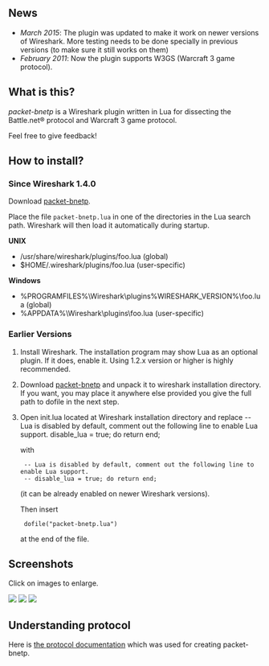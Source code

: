 ## News

* _March 2015_: The plugin was updated to make it work on newer versions of Wireshark. More testing needs to be done specially in previous versions (to make sure it still works on them)
* _February 2011_: Now the plugin supports W3GS (Warcraft 3 game protocol).

## What is this?

_packet-bnetp_ is a Wireshark plugin written in Lua for dissecting the Battle.net® protocol and Warcraft 3 game protocol.

Feel free to give feedback!

## How to install?

### Since Wireshark 1.4.0

Download [packet-bnetp](https://github.com/diegonc/packet-bnetp/releases).

Place the file `packet-bnetp.lua` in one of the directories in the Lua search path. Wireshark will then load it automatically during startup.

**UNIX**

  * /usr/share/wireshark/plugins/foo.lua (global)
  * $HOME/.wireshark/plugins/foo.lua (user-specific)

**Windows**

  * %PROGRAMFILES%\Wireshark\plugins\%WIRESHARK\_VERSION%\foo.lua (global)
  * %APPDATA%\Wireshark\plugins\foo.lua (user-specific)

### Earlier Versions

1. Install Wireshark. The installation program may show Lua as an optional plugin. If it does, enable it. Using 1.2.x version or higher is highly recommended.
1. Download [packet-bnetp](https://github.com/diegonc/packet-bnetp/releases) and unpack it to wireshark installation directory. If you want, you may place it anywhere else provided you give the full path to dofile in the next step.
1. Open init.lua located at Wireshark installation directory and replace
        -- Lua is disabled by default, comment out the following line to enable Lua support.
        disable_lua = true; do return end;
    
    with
    
        -- Lua is disabled by default, comment out the following line to enable Lua support.
        -- disable_lua = true; do return end;
    
    (it can be already enabled on newer Wireshark versions).
    
    Then insert
    
        dofile("packet-bnetp.lua")
    
    at the end of the file.

## Screenshots
Click on images to enlarge.

[![](https://github.com/diegonc/packet-bnetp/blob/master/screenshots/thumbs/bnetp_0x0f_channel_flags.jpg)](https://github.com/diegonc/packet-bnetp/blob/master/screenshots/bnetp_0x0f_channel_flags.png)
[![](https://github.com/diegonc/packet-bnetp/blob/master/screenshots/thumbs/bnetp_0x0f_user_flags.jpg)](https://github.com/diegonc/packet-bnetp/blob/master/screenshots/bnetp_0x0f_user_flags.png)
[![](https://github.com/diegonc/packet-bnetp/blob/master/screenshots/thumbs/bnetp_0x50.jpg)](https://github.com/diegonc/packet-bnetp/blob/master/screenshots/bnetp_0x50.png)

## Understanding protocol
Here is [the protocol documentation](http://bnetdocs.org/) which was used for creating packet-bnetp.
